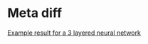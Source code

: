 # Meta diff

[Example result for a 3 layered neural network](https://rawgit.com/Botev/metadiff/master/examples/test_full.html)


